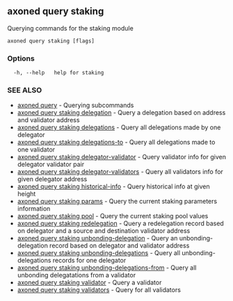 ## axoned query staking

Querying commands for the staking module

```
axoned query staking [flags]
```

### Options

```
  -h, --help   help for staking
```

### SEE ALSO

* [axoned query](axoned_query.md)	 - Querying subcommands
* [axoned query staking delegation](axoned_query_staking_delegation.md)	 - Query a delegation based on address and validator address
* [axoned query staking delegations](axoned_query_staking_delegations.md)	 - Query all delegations made by one delegator
* [axoned query staking delegations-to](axoned_query_staking_delegations-to.md)	 - Query all delegations made to one validator
* [axoned query staking delegator-validator](axoned_query_staking_delegator-validator.md)	 - Query validator info for given delegator validator pair
* [axoned query staking delegator-validators](axoned_query_staking_delegator-validators.md)	 - Query all validators info for given delegator address
* [axoned query staking historical-info](axoned_query_staking_historical-info.md)	 - Query historical info at given height
* [axoned query staking params](axoned_query_staking_params.md)	 - Query the current staking parameters information
* [axoned query staking pool](axoned_query_staking_pool.md)	 - Query the current staking pool values
* [axoned query staking redelegation](axoned_query_staking_redelegation.md)	 - Query a redelegation record based on delegator and a source and destination validator address
* [axoned query staking unbonding-delegation](axoned_query_staking_unbonding-delegation.md)	 - Query an unbonding-delegation record based on delegator and validator address
* [axoned query staking unbonding-delegations](axoned_query_staking_unbonding-delegations.md)	 - Query all unbonding-delegations records for one delegator
* [axoned query staking unbonding-delegations-from](axoned_query_staking_unbonding-delegations-from.md)	 - Query all unbonding delegatations from a validator
* [axoned query staking validator](axoned_query_staking_validator.md)	 - Query a validator
* [axoned query staking validators](axoned_query_staking_validators.md)	 - Query for all validators
